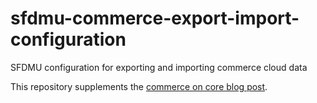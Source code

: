 # sfdmu-commerce-export-import-configuration
SFDMU configuration for exporting and importing commerce cloud data

This repository supplements the [commerce on core blog post](https://commerceoncore.com/commerce-cloud-import-export-data-to-sandbox/).

